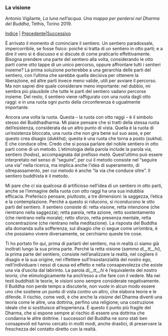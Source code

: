 <link rel="stylesheet" href="../assets/style.css">

### La visione

Antonio Vigilante, _La luna nell’acqua. Una mappa per perdersi nel Dharma del Buddha_, Tethis, Torino 2019.

[Indice](index.md) | [Precedente](lev.md)|[Successivo](la-cura-dei-pensieri.md)

È arrivato il momento di cominciare il sentiero. Un sentiero paradossale, impercorribile, se fosse fisico: poiché si tratta di un sentiero in otto parti; e a dire il vero si è discusso e si discute di come praticarlo effettivamente. Bisogna prendere una parte del sentiero alla volta, considerando le otto parti come otto tappe di un unico percorso, oppure affrontare tutti i sentieri insieme? La prima soluzione porterebbe a una gerarchia delle parti del sentiero, con l’ultima che sarebbe quella decisiva per ottenere la liberazione, ed altre parti invece meno valide, utili per avviare il percorso. Ma non saprei dire quale considerare meno importante: nel dubbio, mi sembra più plausibile che tutte le parti del sentiero vadano percorse insieme. Del resto, il sentiero viene raffigurato con una ruota dagli otto raggi: e in una ruota ogni punto della circonferenza è ugualmente importante.

Ancora una volta la ruota. Questa – la ruota con otto raggi – è il simbolo stesso del Buddhadharma. Mi piace pensare che si tratti della stessa ruota dell’esistenza, considerata da un altro punto di vista. Quella è la ruota di un’esistenza bloccata, una ruota che non gira bene sul suo asse, e per questo crea disagio (_dukkha_); questa è una ruota che torna a posto (_sukha_). E che conduce oltre. Credo che si possa parlare del nobile sentiero in otto parti come di un metodo. L’etimologia della parola include la parola via, sentiero (_hodos_), accompagnata dal prefisso _metà_. Quest’ultimo può essere interpretato nel senso di “seguire”, per cui il metodo consiste nel “seguire una via” nella ricerca, ma implica anche l’idea di superamento, di oltrepassamento, per cui metodo è anche “la via che conduce oltre”. Il sentiero buddhista è il metodo.

Mi pare che ci sia qualcosa di artificioso nell’idea di un sentiero in otto parti, anche se l’immagine della ruota con otto raggi ha una sua indubbia efficacia. Preferisco pensare, piuttosto, a tre dimensioni: la saggezza, l’etica e la contemplazione. Perché a questo si riducono, si riconducono le otto parti del sentiero. Il sentiero consiste di: retta visione, retta intenzione (che rientrano nella saggezza); retta parola, retta azione, retto sostentamento (che rientrano nella morale); retto sforzo, retta presenza mentale, retta concentrazione (che rientrano nella meditazione). La risposta del Buddha alla domanda sulla sofferenza, sul disagio che ci segue come un’ombra, è che possiamo vivere diversamente, se cerchiamo queste tre cose.

Ti ho portato fin qui, prima di parlarti del sentiero, ma in realtà ci siamo già inoltrati lungo la sua prima parte. Perché la retta visione (_samma di__tt__hi_), la prima parte del sentiero, consiste nell’analizzare la realtà, nel cogliere il disagio e la sua origine, nel riflettere sull’insostanzialità del nostro ego, nell’individuare i nessi di causa ed effetto e nella consapevolezza che esiste una via d’uscita dal labirinto. La parola _di__tt__hi_ è l’equivalente del nostro _teoria_, che etimologicamente ha anch’esso a che fare con il vedere. Ma nei testi buddhisti le teorie, le visioni sono sempre considerate negativamente. Il Buddha non perde tempo a discuterle, non vuole in alcun modo essere uno che sostiene un punto di vista contro un altro, che elabora teorie e le difende. Il rischio, come vedi, è che anche la _visione_ del Dharma diventi una teoria come le altre, una dottrina, perfino una religione; una costruzione ideale che si sostituisce all’esperienza. È questo il punto più fragile del Dharma, che si espone sempre al rischio di essere una dottrina che condanna le altre dottrine. I successori del Buddha ne sono stati ben consapevoli ed hanno cercato in molti modi, anche drastici, di preservare la freschezza del contatto diretto con la realtà.
 
